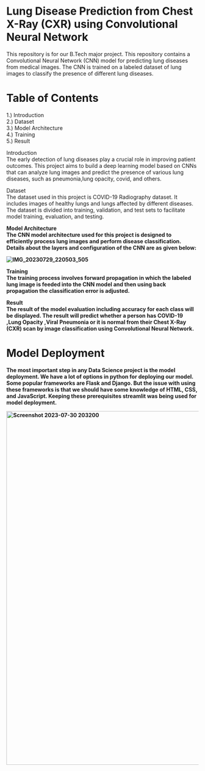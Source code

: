 # Lung Disease Prediction from Chest X-Ray (CXR) using Convolutional Neural Network

This repository is for our B.Tech major project. This repository contains a Convolutional Neural Network (CNN) model for predicting lung diseases from medical images. The CNN is trained on a labeled dataset of lung images to classify the presence of different lung diseases.

# Table of Contents
1.) Introduction<br>
2.) Dataset<br>
3.) Model Architecture<br>
4.) Training<br>
5.) Result<br>

Introduction<br>
The early detection of lung diseases play a crucial role in improving patient outcomes. This project aims to build a deep learning model based on CNNs that can analyze lung images and predict the presence of various lung diseases, such as pneumonia,lung opacity, covid, and others.

Dataset<br>
The dataset used in this project is COVID-19 Radiography dataset. It includes images of healthy lungs and lungs affected by different diseases. The dataset is divided into training, validation, and test sets to facilitate model training, evaluation, and testing.

<b>Model Architecture<br>
The CNN model architecture used for this project is designed to efficiently process lung images and perform disease classification. Details about the layers and configuration of the CNN are as given below:<br>

![IMG_20230729_220503_505](https://github.com/ayverm/Lung-Disease-Prediction/assets/91595998/280d342c-27a0-41a8-968c-c3638188e3a2)

Training<br>
The training process involves forward propagation in which the labeled lung image is feeded into the CNN model and then using back propagation the classification error is adjusted.

Result<br>
The result of the model evaluation including accuracy for each class will be displayed. The result will predict whether a person has COVID-19 ,Lung Opacity ,Viral Pneumonia or it is normal from their Chest X-Ray (CXR) scan by image classification using Convolutional Neural Network.

# Model Deployment
The most important step in any Data Science project is the model deployment. We have a lot of options in python for deploying our model. Some popular frameworks are Flask and Django. But the issue with using these frameworks is that we should have some knowledge of HTML, CSS, and JavaScript. Keeping these prerequisites streamlit was being used for model deployment.<br>

<img width="928" alt="Screenshot 2023-07-30 203200" src="https://github.com/ayverm/Lung-Disease-Prediction/assets/91595998/1f3d77cc-d22a-4f2b-9221-9f31652b41d6">



